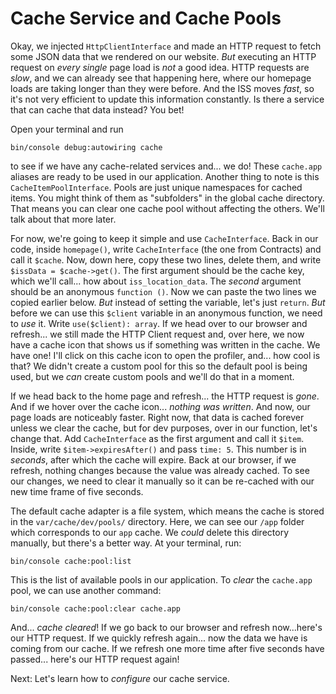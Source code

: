 # Cache Service and Cache Pools

Okay, we injected `HttpClientInterface` and made an HTTP request to fetch some JSON data that we rendered on our website. *But* executing an HTTP request on *every single* page load is *not* a good idea. HTTP requests are *slow*, and we can already see that happening here, where our homepage loads are taking longer than they were before. And the ISS moves *fast*, so it's not very efficient to update this information constantly. Is there a service that can cache that data instead? You bet!

Open your terminal and run

```terminal
bin/console debug:autowiring cache
```

to see if we have any cache-related services and... we do! These `cache.app` aliases are ready to be used in our application. Another thing to note is this `CacheItemPoolInterface`. Pools are just unique namespaces for cached items. You might think of them as "subfolders" in the global cache directory. That means you can clear one cache pool without affecting the others. We'll talk about that more later.

For now, we're going to keep it simple and use `CacheInterface`. Back in our code, inside `homepage()`, write `CacheInterface` (the one from Contracts) and call it `$cache`. Now, down here, copy these two lines, delete them, and write `$issData = $cache->get()`. The first argument should be the cache key, which we'll call... how about `iss_location_data`. The *second* argument should be an anonymous `function ()`. Now we can paste the two lines we copied earlier below. *But* instead of setting the variable, let's just `return`. *But* before we can use this `$client` variable in an anonymous function, we need to *use* it. Write `use($client): array`. If we head over to our browser and refresh... we still made the HTTP Client request and, over here, we now have a cache icon that shows us if something was written in the cache. We have one! I'll click on this cache icon to open the profiler, and... how cool is that? We didn't create a custom pool for this so the default pool is being used, but we *can* create custom pools and we'll do that in a moment.

If we head back to the home page and refresh... the HTTP request is *gone*. And if we hover over the cache icon... *nothing was written*. And now, our page loads are noticeably faster. Right now, that data is cached forever unless we clear the cache, but for dev purposes, over in our function, let's change that. Add `CacheInterface` as the first argument and call it `$item`. Inside, write `$item->expiresAfter()` and pass `time: 5`. This number is in *seconds*, after which the cache will expire. Back at our browser, if we refresh, nothing changes because the value was already cached. To see our changes, we need to clear it manually so it can be re-cached with our new time frame of five seconds.

The default cache adapter is a file system, which means the cache is stored in the `var/cache/dev/pools/` directory. Here, we can see our `/app` folder which corresponds to our `app` cache. We *could* delete this directory manually, but there's a better way. At your terminal, run:

```terminal
bin/console cache:pool:list
```

This is the list of available pools in our application. To *clear* the `cache.app` pool, we can use another command:

```terminal
bin/console cache:pool:clear cache.app
```

And... *cache cleared*! If we go back to our browser and refresh now...here's our HTTP request. If we quickly refresh again... now the data we have is coming from our cache. If we refresh one more time after five seconds have passed... here's our HTTP request again!

Next: Let's learn how to *configure* our cache service.

